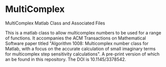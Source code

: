 # MultiComplex
MultiComplex Matlab Class and Associated Files

This is a matlab class to allow multicomplex numbers to be used for a range of functions. It accompanies the ACM Transactions on Mathematical Software paper titled "Algorithm 1008: Multicomplex number class for Matlab, with a focus on the accurate calculation of small imaginary terms for multicomplex step sensitivity calculations". A pre-print version of which an be found in this repository. The DOI is 10.1145/3378542.

